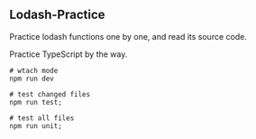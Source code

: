 ## Lodash-Practice

Practice lodash functions one by one, and read its source code.

Practice TypeScript by the way.

```BASHS
# wtach mode
npm run dev

# test changed files
npm run test;

# test all files
npm run unit;
```
